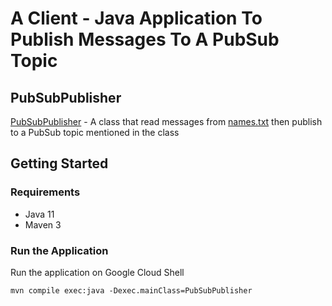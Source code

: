 # A Client - Java Application To Publish Messages To A PubSub Topic

## PubSubPublisher

[PubSubPublisher](src/main/java/PubSubPublisher.java) -
A class that read messages from [names.txt](src/main/resources/names.txt) then publish to a PubSub topic mentioned in the class

## Getting Started

### Requirements

* Java 11
* Maven 3

### Run the Application

Run the application on Google Cloud Shell
```
mvn compile exec:java -Dexec.mainClass=PubSubPublisher
```
